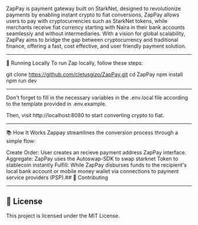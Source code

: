 ZapPay is payment gateway built on StarkNet, designed to revolutionize payments by 
enabling instant crypto to fiat conversions, ZapPay allows users to pay with cryptocurrencies 
such as StarkNet tokens, while merchants receive fiat currency starting with Naira in their bank accounts 
seamlessly and without intermediaries. With a vision for global scalability, 
ZapPay aims to bridge the gap between cryptocurrency and traditional finance, offering a fast, 
cost effective, and user friendly payment solution.

----------------------------------------------------------------------------------

🚀 Running Locally
To run Zap locally, follow these steps:

git clone https://github.com/cletusgizo/ZapPay.git
cd ZapPay
npm install
npm run dev

----------------------------------------------------------------------------------

Don't forget to fill in the necessary variables in the .env.local file 
according to the template provided in .env.example.

Then, visit http://localhost:8080 to start converting crypto to fiat.

----------------------------------------------------------------------------------

📚 How It Works
Zappay streamlines the conversion process through a simple flow:

Create Order: User creates an recieve payment address ZapPay interface.
Aggregate: ZapPay uses the Autoswap-SDK to swap starknet Token to stablecoin instantly
Fulfill: While ZapPay disburses funds to the recipient's local bank account or mobile 
money wallet via connections to payment service providers (PSP).## 👥 Contributing

----------------------------------------------------------------------------------

## 📜 License

This project is licensed under the MIT License.
